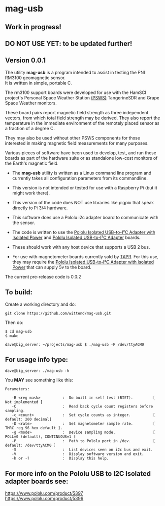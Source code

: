 # mag-usb
## Work in progress!
## DO NOT USE YET: to be updated further!

## Version 0.0.1

The utility **mag-usb** is a program intended to assist in testing the PNI RM3100 geomagnetic sensor.  
It is written in simple, portable C.

The rm3100 support boards were developed for use with the HamSCI project's Personal Space Weather Station [(PSWS)](https://hamsci.org/) TangerineSDR and Grape Space Weather monitors.  

These board pairs report magnetic field strength as three independent vectors, from which total field strength may be derived.  They also report the temperature in the immediate environment of the remotely placed sensor as a fraction of a degree C. 

They may also be used without other PSWS components for those interested in making magnetic field measurements for many purposes.  

Various pieces of software have been used to develop, test, and run these boards as part of the hardware suite or as standalone low-cost monitors of the Earth's magnetic field.

* The **mag-usb** utility is written as a Linux command line program and currently takes all configuration parameters from its commandline. 

* This version is not intended or tested for use with a Raspberry Pi (but it might work there).

* This version of the code does NOT use libraries like pigpio that speak directly to Pi 3/4 hardware. 

* This software does use a Pololu i2c adapter board to communicate with the sensor.

* The code is written to use the [Pololu Isolated USB-to-I²C Adapter with Isolated Power](https://www.pololu.com/product/5397) and [Pololu Isolated USB-to-I²C Adapter](https://www.pololu.com/product/5396) boards.

* These should work with any host device that supports a USB 2 bus. 

* For use with magnetometer boards currently sold by [TAPR](https://tapr.org/product/tangerine-sdr-magnetometer/). For this use, they may require the [Pololu Isolated USB-to-I²C Adapter with Isolated Power](https://www.pololu.com/product/5397) that can supply 5v to the board.
 
The current pre-release code is 0.0.2

## To build:

Create a working directory and do:

    git clone https://github.com/wittend/mag-usb.git

Then do:

    $ cd mag-usb 
    $ make

```
dave@big_server: ~/projects/mag-usb $ ./mag-usb -P /dev/ttyACM0
```

## For usage info type:
```
dave@big_server: ./mag-usb -h
```

You **MAY** see something like this:
```
Parameters:

   -B <reg mask>          :  Do built in self test (BIST).         [ Not implemented ]
   -C                     :  Read back cycle count registers before sampling.
   -c <count>             :  Set cycle counts as integer.          [ default: 200 decimal]
   -D <rate>              :  Set magnetometer sample rate.         [ TMRC reg 96 hex default ].
   -g <mode>              :  Device sampling mode.                 [ POLL=0 (default), CONTINUOUS=1 ]
   -P                     :  Path to Pololu port in /dev.          [ default: /dev/ttyACM0 ]
   -S                     :  List devices seen on i2c bus and exit.
   -V                     :  Display software version and exit.
   -h or -?               :  Display this help.

```

## For more info on the Pololu USB to I2C Isolated adapter boards see:
https://www.pololu.com/product/5397
https://www.pololu.com/product/5396


